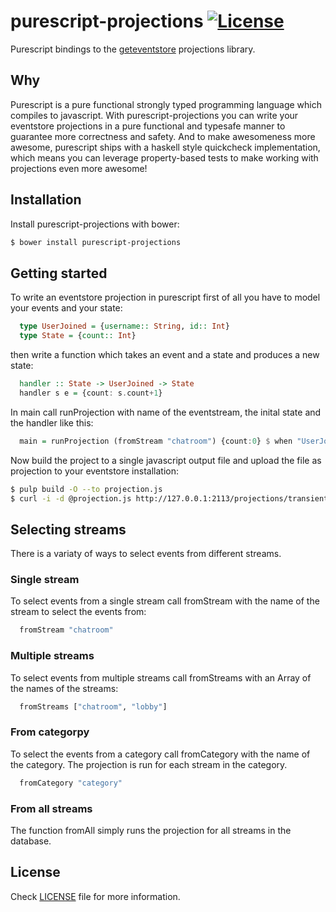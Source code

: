 purescript-projections [![License](http://img.shields.io/hexpm/l/Rendezvous.svg?style=flat)](https://github.com/timdeputter/purescript-projections/blob/master/LICENSE)
==========

Purescript bindings to the [geteventstore](http://geteventstore.com) projections library.

## Why
Purescript is a pure functional strongly typed programming language which compiles to javascript. 
With purescript-projections you can write your eventstore projections in a pure functional and typesafe
manner to guarantee more correctness and safety. And to make awesomeness more awesome, purescript ships
with a haskell style quickcheck implementation, which means you can leverage property-based tests to
make working with projections even more awesome!

## Installation
Install purescript-projections with bower:

```sh
$ bower install purescript-projections
```

## Getting started

To write an eventstore projection in purescript first of all you have to model your events and your state:
```purescript
  type UserJoined = {username:: String, id:: Int}
  type State = {count:: Int}
```
then write a function which takes an event and a state and produces a new state:
```purescript
  handler :: State -> UserJoined -> State
  handler s e = {count: s.count+1}
```
In main call runProjection with name of the eventstream, the inital state and the handler like this:
```purescript
  main = runProjection (fromStream "chatroom") {count:0} $ when "UserJoined" handler 
```

Now build the project to a single javascript output file and upload the file as projection
to your eventstore installation:

```sh
$ pulp build -O --to projection.js
$ curl -i -d @projection.js http://127.0.0.1:2113/projections/transient?enabled=yes -u admin:changeit -H "Content-Type: application/json"
```

## Selecting streams

There is a variaty of ways to select events from different streams.

### Single stream
To select events from a single stream call fromStream with the name of the stream to select the events from:
```purescript
  fromStream "chatroom"
```

### Multiple streams
To select events from multiple streams call fromStreams with an Array of the names of the streams:
```purescript
  fromStreams ["chatroom", "lobby"]
```

### From categorpy
To select the events from a category call fromCategory with the name of the category. The projection is
run for each stream in the category.
```purescript
  fromCategory "category"
```

### From all streams
The function fromAll simply runs the projection for all streams in the database.

## License

Check [LICENSE](LICENSE) file for more information.
